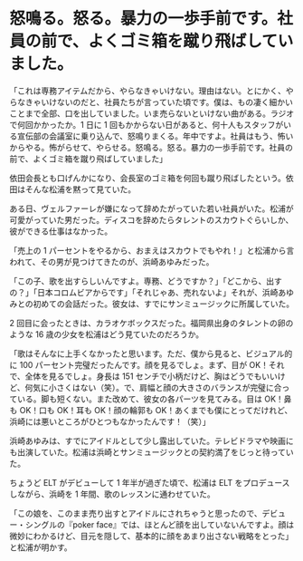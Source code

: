 # 怒鳴る。怒る。暴力の一歩手前です。社員の前で、よくゴミ箱を蹴り飛ばしていました。

「これは専務アイテムだから、やらなきゃいけない。理由はない。とにかく、やらなきゃいけないのだと、社員たちが言っていた頃です。僕は、もの凄く細かいことまで全部、口を出していました。いま売らないといけない曲がある。ラジオで何回かかったか。1 日に 1 回もかからない日があると、何十人もスタッフがいる宣伝部の会議室に乗り込んで、怒鳴りまくる。年中ですよ。社員はもう、怖いからやる。怖がらせて、やらせる。怒鳴る。怒る。暴力の一歩手前です。社員の前で、よくゴミ箱を蹴り飛ばしていました」

依田会長とも口げんかになり、会長室のゴミ箱を何回も蹴り飛ばしたという。依田はそんな松浦を黙って見ていた。

ある日、ヴェルファーレが嫌になって辞めたがっていた若い社員がいた。松浦が可愛がっていた男だった。ディスコを辞めたらタレントのスカウトぐらいしか、彼ができる仕事はなかった。

「売上の 1 パーセントをやるから、おまえはスカウトでもやれ！」と松浦から言われて、その男が見つけてきたのが、浜崎あゆみだった。

「この子、歌を出すらしいんですよ。専務、どうですか？」「どこから、出すの？」「日本コロムビアからです」「それじゃあ、売れないよ」それが、浜崎あゆみとの初めての会話だった。彼女は、すでにサンミュージックに所属していた。

2 回目に会ったときは、カラオケボックスだった。福岡県出身のタレントの卵のような 16 歳の少女を松浦はどう見ていたのだろうか。

「歌はそんなに上手くなかったと思います。ただ、僕から見ると、ビジュアル的に 100 パーセント完璧だったんです。顔を見るでしょ。まず、目が OK！それで、全体を見るでしょ。身長は 151 センチで小柄だけど、胸はどうでもいいけど、何気に小さくはない（笑）。で、肩幅と顔の大きさのバランスが完璧に合っている。脚も短くない。また改めて、彼女の各パーツを見てみる。目は OK！鼻も OK！口も OK！耳も OK！顔の輪郭も OK！あくまでも僕にとってだけれど、浜崎には悪いところがひとつもなかったんです！（笑）」

浜崎あゆみは、すでにアイドルとして少し露出していた。テレビドラマや映画にも出演していた。松浦は浜崎とサンミュージックとの契約満了をじっと待っていた。

ちょうど ELT がデビューして 1 年半が過ぎた頃で、松浦は ELT をプロデュースしながら、浜崎を 1 年間、歌のレッスンに通わせていた。

「この娘を、このまま売り出すとアイドルにされちゃうと思ったので、デビュー・シングルの『poker face』では、ほとんど顔を出していないんですよ。顔は微妙にわかるけど、目元を隠して、基本的に顔をあまり出さない戦略をとった」と松浦が明かす。
